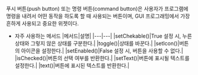 푸시 버튼(push button) 또는  명령 버튼(command button)은 사용자가 프로그램에 명령을 내려서 어떤 동작을 하도록 할 때 사용되는 버튼이며, GUI 프로그래밍에서 가장 흔하게 사용되고 중요한 위젯이다.

* 자주 사용하는 메서드
|메서드|설명|
|---|---|
|setChekable()|True 설정 시, 누른 상태와 그렇지 않은 상태를 구분한다.|
|toggle()|상태를 바꾼다.|
|setIcon()|버튼의 아이콘을 설정한다.|
|setEnabled()|False 설정 시, 버튼을 사용할 수 없다.|
|isChecked()|버튼의 선택 여부를 반환한다.|
|setText()|버튼에 표시될 텍스트를 설정한다.|
|text()|버튼에 표시된 텍스트를 반환한다.|
